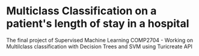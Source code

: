 # Multiclass Classification on a patient's length of stay in a hospital

The final project of Supervised Machine Learning COMP2704 - Working on Multilclass classification with Decision Trees and SVM using Turicreate API
